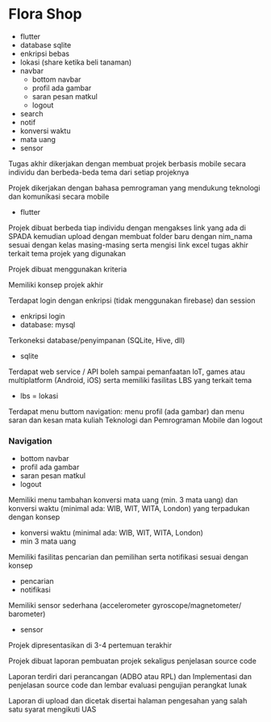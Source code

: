 # Flora Shop
- flutter
- database sqlite
- enkripsi bebas
- lokasi (share ketika beli tanaman)
- navbar
  -  bottom navbar
  - profil ada gambar
  - saran pesan matkul
  - logout
- search
- notif
- konversi waktu
- mata uang
- sensor

Tugas akhir dikerjakan dengan membuat projek berbasis mobile secara individu dan berbeda-beda tema dari setiap projeknya

Projek dikerjakan dengan bahasa pemrograman yang mendukung teknologi dan komunikasi secara mobile
- flutter

Projek dibuat berbeda tiap individu dengan mengakses link yang ada di SPADA kemudian upload dengan membuat folder baru dengan nim_nama sesuai dengan kelas masing-masing serta mengisi link excel tugas akhir terkait tema projek yang digunakan

Projek dibuat menggunakan kriteria

Memiliki konsep projek akhir

Terdapat login dengan enkripsi (tidak menggunakan firebase) dan session
- enkripsi login
- database: mysql

Terkoneksi database/penyimpanan (SQLite, Hive, dll)
- sqlite

Terdapat web service / API boleh sampai pemanfaatan loT, games atau multiplatform (Android, iOS) serta memiliki fasilitas LBS yang terkait tema 
- lbs = lokasi

Terdapat menu buttom navigation: menu profil (ada gambar) dan menu saran dan kesan mata kuliah Teknologi dan Pemrograman Mobile dan logout
### Navigation
- bottom navbar
- profil ada gambar
- saran pesan matkul
- logout

Memiliki menu tambahan konversi mata uang (min. 3 mata uang) dan konversi waktu (minimal ada: WIB, WIT, WITA, London) yang terpadukan dengan konsep 
- konversi waktu (minimal ada: WIB, WIT, WITA, London)
- min 3 mata uang

Memiliki fasilitas pencarian dan pemilihan serta notifikasi sesuai dengan konsep
- pencarian
- notifikasi

Memiliki sensor sederhana (accelerometer gyroscope/magnetometer/ barometer)
- sensor

Projek dipresentasikan di 3-4 pertemuan terakhir

Projek dibuat laporan pembuatan projek sekaligus penjelasan source code

Laporan terdiri dari perancangan (ADBO atau RPL) dan Implementasi dan penjelasan source code dan lembar evaluasi pengujian perangkat lunak

Laporan di upload dan dicetak disertai halaman pengesahan yang salah satu syarat mengikuti UAS
